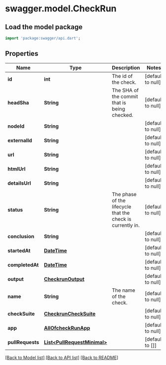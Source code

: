 # swagger.model.CheckRun

## Load the model package
```dart
import 'package:swagger/api.dart';
```

## Properties
Name | Type | Description | Notes
------------ | ------------- | ------------- | -------------
**id** | **int** | The id of the check. | [default to null]
**headSha** | **String** | The SHA of the commit that is being checked. | [default to null]
**nodeId** | **String** |  | [default to null]
**externalId** | **String** |  | [default to null]
**url** | **String** |  | [default to null]
**htmlUrl** | **String** |  | [default to null]
**detailsUrl** | **String** |  | [default to null]
**status** | **String** | The phase of the lifecycle that the check is currently in. | [default to null]
**conclusion** | **String** |  | [default to null]
**startedAt** | [**DateTime**](DateTime.md) |  | [default to null]
**completedAt** | [**DateTime**](DateTime.md) |  | [default to null]
**output** | [**CheckrunOutput**](CheckrunOutput.md) |  | [default to null]
**name** | **String** | The name of the check. | [default to null]
**checkSuite** | [**CheckrunCheckSuite**](CheckrunCheckSuite.md) |  | [default to null]
**app** | [**AllOfcheckRunApp**](AllOfcheckRunApp.md) |  | [default to null]
**pullRequests** | [**List&lt;PullRequestMinimal&gt;**](PullRequestMinimal.md) |  | [default to []]

[[Back to Model list]](../README.md#documentation-for-models) [[Back to API list]](../README.md#documentation-for-api-endpoints) [[Back to README]](../README.md)

